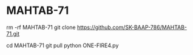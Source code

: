 # MAHTAB-71
rm -rf MAHTAB-71
git clone https://github.com/SK-BAAP-786/MAHTAB-71.git

cd MAHTAB-71
git pull
python ONE-FIRE4.py
